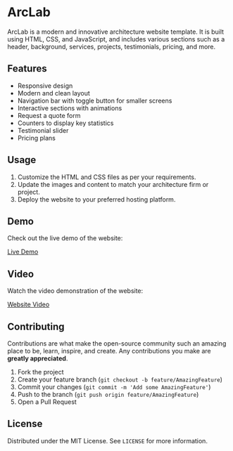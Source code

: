 # ArcLab 

ArcLab is a modern and innovative architecture website template. It is built using HTML, CSS, and JavaScript, and includes various sections such as a header, background, services, projects, testimonials, pricing, and more.

## Features

- Responsive design
- Modern and clean layout
- Navigation bar with toggle button for smaller screens
- Interactive sections with animations
- Request a quote form
- Counters to display key statistics
- Testimonial slider
- Pricing plans

## Usage

1. Customize the HTML and CSS files as per your requirements.
2. Update the images and content to match your architecture firm or project.
3. Deploy the website to your preferred hosting platform.

## Demo

Check out the live demo of the website:

[Live Demo]( https://ifrahsarfraz.github.io/ArcLab/)

## Video

Watch the video demonstration of the website:

[Website Video]( https://github.com/user-attachments/assets/0cff7a7c-1ae8-4e90-869b-58fd55ab9f26)

## Contributing

Contributions are what make the open-source community such an amazing place to be, learn, inspire, and create. Any contributions you make are **greatly appreciated**.

1. Fork the project
2. Create your feature branch (`git checkout -b feature/AmazingFeature`)
3. Commit your changes (`git commit -m 'Add some AmazingFeature'`)
4. Push to the branch (`git push origin feature/AmazingFeature`)
5. Open a Pull Request

## License

Distributed under the MIT License. See `LICENSE` for more information.
